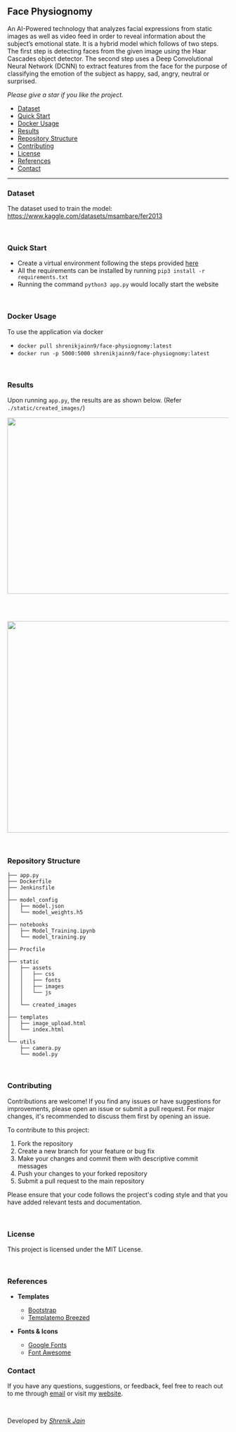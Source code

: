 ## Face Physiognomy

An AI-Powered technology that analyzes facial expressions from static images as well as video feed in order to reveal information about the subject’s emotional state. It is a hybrid model which follows of two steps. The first step is detecting faces from the given image using the Haar Cascades object detector. The second step uses a Deep Convolutional Neural Network (DCNN) to extract features from the face for the purpose of classifying the emotion of the subject as happy, sad, angry, neutral or surprised.

*Please give a star if you like the project.*

- [Dataset](#dataset)
- [Quick Start](#quick-start)
- [Docker Usage](#docker-usage)
- [Results](#results)
- [Repository Structure](#repository-structure)
- [Contributing](#contributing)
- [License](#license)
- [References](#references)
- [Contact](#contact)

---
### Dataset
The dataset used to train the model: https://www.kaggle.com/datasets/msambare/fer2013

<br>

### Quick Start
- Create a virtual environment following the steps provided [here](https://packaging.python.org/en/latest/guides/installing-using-pip-and-virtual-environments/)
- All the requirements can be installed by running `pip3 install -r requirements.txt`
- Running the command `python3 app.py` would locally start the website

<br>

### Docker Usage
To use the application via docker
- ```docker pull shrenikjainn9/face-physiognomy:latest```
- ```docker run -p 5000:5000 shrenikjainn9/face-physiognomy:latest```

<br>

### Results
Upon running `app.py`, the results are as shown below. (Refer `./static/created_images/`)

<p align="center">
  <img src="https://github.com/shrenik-jain/face-physiognomy/blob/main/static/assets/images/website.png" width="850px" height="400px"/></p>
 <br>
 <br>
<p align="center">
  <img src="https://github.com/shrenik-jain/face-physiognomy/blob/main/static/assets/images/upload_image.png" width="640px" height="480px"/></p>

<br>

### Repository Structure
```
├── app.py
├── Dockerfile
├── Jenkinsfile
│
├── model_config
│   ├── model.json
│   └── model_weights.h5
│
├── notebooks
│   ├── Model_Training.ipynb
│   └── model_training.py
│
├── Procfile
│
├── static
│   ├── assets
│   │   ├── css
│   │   ├── fonts
│   │   ├── images
│   │   └── js
│   │
│   └── created_images
│
├── templates
│   ├── image_upload.html
│   └── index.html
│
└── utils
    ├── camera.py
    └── model.py
```

<br>

### Contributing
Contributions are welcome! If you find any issues or have suggestions for improvements, please open an issue or submit a pull request. For major changes, it's recommended to discuss them first by opening an issue.

To contribute to this project:
1. Fork the repository
2. Create a new branch for your feature or bug fix
3. Make your changes and commit them with descriptive commit messages
4. Push your changes to your forked repository
5. Submit a pull request to the main repository

Please ensure that your code follows the project's coding style and that you have added relevant tests and documentation.

<br>

### License
This project is licensed under the MIT License.

<br>

### References
- **Templates**
    - [Bootstrap](https://getbootstrap.com)
    - [Templatemo Breezed](https://templatemo.com/tm-543-breezed)

- **Fonts & Icons**
    - [Google Fonts](https://fonts.google.com/)
    - [Font Awesome](https://fontawesome.com/)

### Contact

If you have any questions, suggestions, or feedback, feel free to reach out to me through [email](mailto:shrenikkjain81@gmail.com) or visit my [website](https://shrenik-jain.github.io/).

<br>

Developed by [*Shrenik Jain*](https://shrenik-jain.github.io/)
